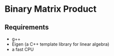 # Binary Matrix Product

## Requirements

* g++
* Eigen (a C++ template library for linear algebra)
* a fast CPU